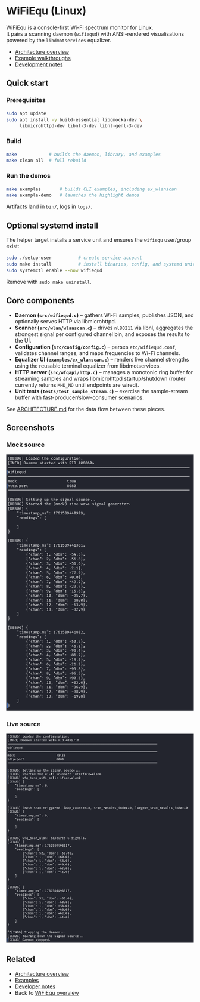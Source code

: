 # WiFiEqu (Linux)

WiFiEqu is a console-first Wi-Fi spectrum monitor for Linux.  
It pairs a scanning daemon (`wifiequd`) with ANSI-rendered visualisations powered by the `libdmotservices` equalizer.

- [Architecture overview](ARCHITECTURE.md)
- [Example walkthroughs](examples/README.md)
- [Development notes](NOTES.md)

## Quick start

### Prerequisites
```bash
sudo apt update
sudo apt install -y build-essential libcmocka-dev \
     libmicrohttpd-dev libnl-3-dev libnl-genl-3-dev
```

### Build
```bash
make            # builds the daemon, library, and examples
make clean all  # full rebuild
```

### Run the demos
```bash
make examples       # builds CLI examples, including ex_wlanscan
make example-demo   # launches the highlight demos
```

Artifacts land in `bin/`, logs in `logs/`.

## Optional systemd install

The helper target installs a service unit and ensures the `wifiequ` user/group exist:

```bash
sudo ./setup-user          # create service account
sudo make install          # install binaries, config, and systemd unit
sudo systemctl enable --now wifiequd
```

Remove with `sudo make uninstall`.

## Core components

- **Daemon (`src/wifiequd.c`)** – gathers Wi-Fi samples, publishes JSON, and optionally serves HTTP via libmicrohttpd.
- **Scanner (`src/wlan/wlanscan.c`)** – drives `nl80211` via libnl, aggregates the strongest signal per configured channel bin, and exposes the results to the UI.
- **Configuration (`src/config/config.c`)** – parses `etc/wifiequd.conf`, validates channel ranges, and maps frequencies to Wi-Fi channels.
- **Equalizer UI (`examples/ex_wlanscan.c`)** – renders live channel strengths using the reusable terminal equalizer from libdmotservices.
- **HTTP server (`src/wfqapi/http.c`)** – manages a monotonic ring buffer for streaming samples and wraps libmicrohttpd startup/shutdown (router currently returns `MHD_NO` until endpoints are wired).
- **Unit tests (`tests/test_sample_stream.c`)** – exercise the sample-stream buffer with fast-producer/slow-consumer scenarios.

See [ARCHITECTURE.md](ARCHITECTURE.md) for the data flow between these pieces.

## Screenshots

### Mock source

![JSON readings logged in the WiFiEqu daemon](img/wfq-daemon-readings--mock.png)

### Live source

![JSON readings logged in the WiFiEqu daemon](img/wfq-daemon-readings--live.png)

## Related

- [Architecture overview](ARCHITECTURE.md)
- [Examples](examples/README.md)
- [Developer notes](NOTES.md)
- Back to [WiFiEqu overview](../README.md)
